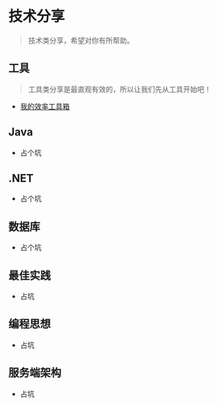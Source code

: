 # 技术分享
> 技术类分享，希望对你有所帮助。

## 工具
> 工具类分享是最直观有效的，所以让我们先从工具开始吧！
* [我的效率工具箱](docs/tools/我的效率工具箱.md)

## Java
* 占个坑

## .NET
* 占个坑

## 数据库
* 占个坑

## 最佳实践
* 占坑

## 编程思想
* 占坑

## 服务端架构
* 占坑